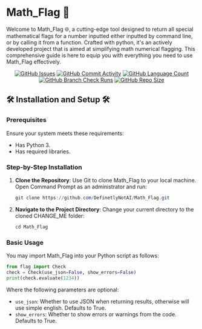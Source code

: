 # Math_Flag 📎

Welcome to Math_Flag 🌐,
a cutting-edge tool
designed to return all special mathematical flags for a number
inputted either inputted by command line, or by calling it from a function.
Crafted with python,
it's an actively developed project that is
aimed at simplifying math numerical flagging.
This comprehensive guide is here to equip you with everything you need to use Math_Flag effectively.

<div align="center">
    <a href="https://github.com/DefinetlyNotAI/Math_Flag/issues"><img src="https://img.shields.io/github/issues/DefinetlyNotAI/Math_Flag" alt="GitHub Issues"></a>
    <a href="https://github.com/DefinetlyNotAI/Math_Flag/graphs/commit-activity"><img src="https://img.shields.io/github/commit-activity/t/DefinetlyNotAI/Math_Flag" alt="GitHub Commit Activity"></a>
    <a href="https://github.com/DefinetlyNotAI/Math_Flag/languages"><img src="https://img.shields.io/github/languages/count/DefinetlyNotAI/Math_Flag" alt="GitHub Language Count"></a>
    <a href="https://github.com/DefinetlyNotAI/Math_Flag/actions"><img src="https://img.shields.io/github/check-runs/DefinetlyNotAI/Math_Flag/main" alt="GitHub Branch Check Runs"></a>
    <a href="https://github.com/DefinetlyNotAI/Math_Flag"><img src="https://img.shields.io/github/repo-size/DefinetlyNotAI/Math_Flag" alt="GitHub Repo Size"></a>
</div>

## 🛠️ Installation and Setup 🛠️

### Prerequisites

Ensure your system meets these requirements:

- Has Python 3.
- Has required libraries.

### Step-by-Step Installation

1. **Clone the Repository**: Use Git to clone Math_Flag to your local machine. Open Command Prompt as an administrator and run:

   ```powershell
   git clone https://github.com/DefinetlyNotAI/Math_Flag.git
   ```

2. **Navigate to the Project Directory**: Change your current directory to the cloned CHANGE_ME folder:

   ```powershell
   cd Math_Flag
   ```

### Basic Usage

You may import Math_Flag into your Python script as follows:
```python
from flag import Check
check = Check(use_json=False, show_errors=False)
print(check.evaluate(1234))
```

Where the following parameters are optional:
- `use_json`: Whether to use JSON when returning results, otherwise will use simple english. Defaults to True.
- `show_errors`: Whether to show errors or warnings from the code. Defaults to True.
